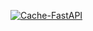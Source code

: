 [![Cache-FastAPI](https://github.com/shaakib99/cache-fastapi/actions/workflows/python-app.yml/badge.svg)](https://github.com/shaakib99/cache-fastapi/actions/workflows/python-app.yml)
